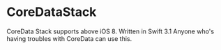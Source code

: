 # CoreDataStack
CoreData Stack supports above iOS 8. Written in Swift 3.1
Anyone who's having troubles with CoreData can use this.
